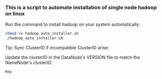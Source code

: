 ### This is a script to automate installation of single node hadoop on linux

Run the command  to install hadoop on your system automatically:
```bash
chmod +x hadoop_auto_installer.sh
./hadoop_auto_installer.sh
```
Tip: Sync ClusterID if incompatible ClusterID arise:

Update the clusterID in the DataNode's VERSION file to match the NameNode's clusterID.
```copy
Hay
```
